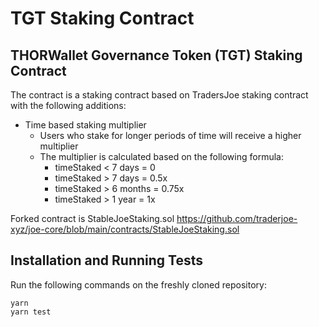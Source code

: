 # TGT Staking Contract


## THORWallet Governance Token (TGT) Staking Contract

The contract is a staking contract based on TradersJoe staking contract with the following additions:

* Time based staking multiplier 
  * Users who stake for longer periods of time will receive a higher multiplier
  * The multiplier is calculated based on the following formula:
    * timeStaked < 7 days  = 0
    * timeStaked > 7 days  = 0.5x
    * timeStaked > 6 months = 0.75x
    * timeStaked > 1 year = 1x

Forked contract is StableJoeStaking.sol
https://github.com/traderjoe-xyz/joe-core/blob/main/contracts/StableJoeStaking.sol


  

## Installation and Running Tests

Run the following commands on the freshly cloned repository:

```
yarn
yarn test
```
